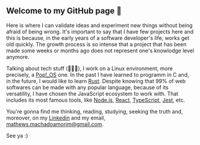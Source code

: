 ## Welcome to my GitHub page 🤠

Here is where I can validate ideas and experiment new things without being afraid of being wrong. It's important to say that I have few projects here and this is because, in the early years of a software developer's life, works get old quickly. The growth process is so intense that a project that has been made some weeks or months ago does not represent one's knowlodge level anymore.

Talking about tech stuff (👨🏻‍💻), I work on a Linux environment, more precisely, a [Pop!_OS](https://pop.system76.com/) one. In the past I have learned to programm in C and, in the future, I would like to learn [Rust](https://www.rust-lang.org/). Despite knowing that 99% of web softwares can be made with any popular language, because of its versatility, I have chosen the JavaScript ecosystem to work with. That includes its most famous tools, like [Node.js](https://nodejs.org/en/), [React](https://reactjs.org/), [TypeScript](https://www.typescriptlang.org/), [Jest](https://jestjs.io/), etc.

You're gonna find me thinking, reading, studying, seeking the truth and, moreover, on my [Linkedin](https://www.linkedin.com/in/mathewsmachado/) and my email, mathews.machadoamorim@gmail.com.

See ya :)
